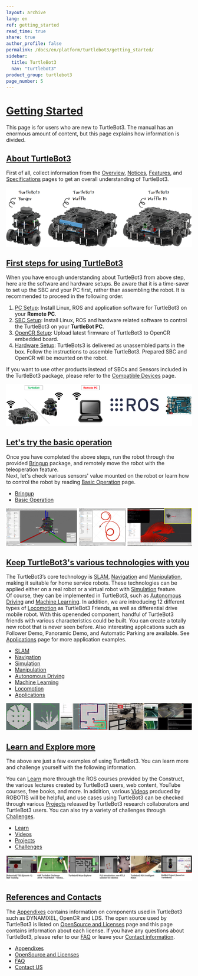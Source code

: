 ```yaml
---
layout: archive
lang: en
ref: getting_started
read_time: true
share: true
author_profile: false
permalink: /docs/en/platform/turtlebot3/getting_started/
sidebar:
  title: TurtleBot3
  nav: "turtlebot3"
product_group: turtlebot3
page_number: 5
---
```


<div style="counter-reset: h1 4"></div>

# [Getting Started](#getting-started)
This page is for users who are new to TurtleBot3. The manual has an enormous amount of content, but this page explains how information is divided.

## [About TurtleBot3](#about-turtlebot3)
First of all, collect information from the [Overview][overview], [Notices][notices], [Features][features], and [Specifications][specifications] pages to get an overall understanding of TurtleBot3.

![](/assets/images/platform/turtlebot3/hardware_setup/turtlebot3_models_800.png)

## [First steps for using TurtleBot3](#first-steps-for-using-turtlebot3)
When you have enough understanding about TurtleBot3 from above step, here are the software and hardware setups. Be aware that it is a time-saver to set up the SBC and your PC first, rather than assembling the robot. It is recommended to proceed in the following order.

1. [PC Setup][pc_setup]: Install Linux, ROS and application software for TurtleBot3 on your **Remote PC**.
2. [SBC Setup][sbc_setup]: Install Linux, ROS and hardware related software to control the TurtleBot3 on your **TurtleBot PC**.
3. [OpenCR Setup][opencr_setup]: Upload latest firmware of TurtleBot3 to OpenCR embedded board.
4. [Hardware Setup][hardware_setup]: TurtleBots3 is delivered as unassembled parts in the box. Follow the instructions to assemble TurtleBot3. Prepared SBC and OpenCR will be mounted on the robot.

If you want to use other products instead of SBCs and Sensors included in the TurtleBot3 package, please refer to the [Compatible Devices][compatible_devices] page. 

![](/assets/images/platform/turtlebot3/setup/setup.png)

## [Let's try the basic operation](#lets-try-the-basic-operation)
Once you have completed the above steps, run the robot through the provided [Bringup][bringup] package, and remotely move the robot with the teleoperation feature.  
Next, let's check various sensors' value mounted on the robot or learn how to control the robot by reading [Basic Operation][basic_operation] page.

- [Bringup][bringup]
- [Basic Operation][basic_operation]

![](/assets/images/platform/turtlebot3/example/operation.png)

## [Keep TurtleBot3's various technologies with you](#keep-turtlebot3s-various-technologies-with-you)
The TurtleBot3’s core technology is [SLAM][slam], [Navigation][navigation] and [Manipulation][manipulation], making it suitable for home service robots. These technologies can be applied either on a real robot or a virtual robot with [Simulation][simulation] feature.  
Of course, they can be implemented in TurtleBot3, such as [Autonomous Driving][autonomous_driving] and [Machine Learning][machine_learning]. In addition, we are introducing 12 different types of [Locomotion][locomotion] as TurtleBot3 Friends, as well as differential drive mobile robot. With this openended component, handful of TurtleBot3 friends with various characteristics could be built. You can create a totally new robot that is never seen before. Also interesting applications such as Follower Demo, Panoramic Demo, and Automatic Parking are available. See [Applications][applications] page for more application examples.

- [SLAM][slam]
- [Navigation][navigation]
- [Simulation][simulation]
- [Manipulation][manipulation]
- [Autonomous Driving][autonomous_driving]
- [Machine Learning][machine_learning]
- [Locomotion][locomotion]
- [Applications][applications]

![](/assets/images/platform/turtlebot3/example/technologies.png)

## [Learn and Explore more](#learn-and-explore-more)
The above are just a few examples of using TurtleBot3. You can learn more and challenge yourself with the following information.

You can [Learn][learn] more through the ROS courses provided by the Construct, the various lectures created by TurtleBot3 users, web content, YouTube courses, free books, and more. In addition, various [Videos][videos] produced by ROBOTIS will be helpful, and use cases using TurtleBot3 can be checked through various [Projects][projects] released by TurtleBot3 research collaborators and TurtleBot3 users. You can also try a variety of challenges through [Challenges][challenges].

- [Learn][learn]
- [Videos][videos]
- [Projects][projects]
- [Challenges][challenges]

![](/assets/images/platform/turtlebot3/example/projects.png)

## [References and Contacts](#references-and-contacts)
The [Appendixes][appendixes] contains information on components used in TurtleBot3 such as DYNAMIXEL, OpenCR and LDS. The open source used by TurtleBot3 is listed on [OpenSource and Licenses][opensource_and_licenses] page and this page contains information about each license. If you have any questions about TurtleBot3, please refer to our [FAQ][faq] or leave your [Contact information][contact_us].

- [Appendixes][appendixes]
- [OpenSource and Licenses][opensource_and_licenses]
- [FAQ][faq]
- [Contact US][contact_us]

[overview]: /docs/en/platform/turtlebot3/overview/
[notices]: /docs/en/platform/turtlebot3/notices/
[features]: /docs/en/platform/turtlebot3/features/
[specifications]: /docs/en/platform/turtlebot3/specifications/

[getting_started]: /docs/en/platform/turtlebot3/getting_started/

[setup]: /docs/en/platform/turtlebot3/setup/
[pc_setup]: /docs/en/platform/turtlebot3/pc_setup/
[sbc_setup]: /docs/en/platform/turtlebot3/sbc_setup/
[opencr_setup]: /docs/en/platform/turtlebot3/opencr_setup/
[hardware_setup]: /docs/en/platform/turtlebot3/hardware_setup/
[compatible_devices]: /docs/en/platform/turtlebot3/compatible_devices/

[bringup]: /docs/en/platform/turtlebot3/bringup/
[basic_operation]: /docs/en/platform/turtlebot3/basic_operation/

[slam]: /docs/en/platform/turtlebot3/slam/
[navigation]: /docs/en/platform/turtlebot3/navigation/
[simulation]: /docs/en/platform/turtlebot3/simulation/
[manipulation]: /docs/en/platform/turtlebot3/manipulation/
[autonomous_driving]: /docs/en/platform/turtlebot3/autonomous_driving/
[machine_learning]: /docs/en/platform/turtlebot3/machine_learning/
[locomotion]: /docs/en/platform/turtlebot3/locomotion/
[applications]: /docs/en/platform/turtlebot3/applications/

[learn]: /docs/en/platform/turtlebot3/learn/
[videos]: /docs/en/platform/turtlebot3/videos/
[projects]: /docs/en/platform/turtlebot3/projects/
[challenges]: /docs/en/platform/turtlebot3/challenges/

[appendixes]: /docs/en/platform/turtlebot3/appendixes/
[opensource_and_licenses]: /docs/en/platform/turtlebot3/opensource/
[faq]: /docs/en/platform/turtlebot3/faq/
[contact_us]: /docs/en/platform/turtlebot3/contact_us/
